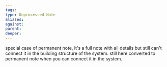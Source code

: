 ```yaml
---
tags: 
type: Unprocessed Note
aliases: 
against: 
parent: 
deeper:
---
```

special case of permanent note, it's a full note with all details but still can't connect it in the building structure of the system. still here converted to permanent note when you can connect it in the system.
